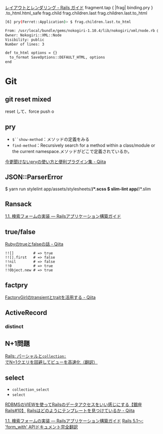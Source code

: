[レイアウトとレンダリング - Rails ガイド](https://railsguides.jp/layouts_and_rendering.html)
fragment.tap { |frag| binding.pry } .to_html.html_safe
frag.child
frag.children.last
frag.children.last.to_html

```bash
[6] pry(Ferret::Application)> $ frag.children.last.to_html

From: /usr/local/bundle/gems/nokogiri-1.10.4/lib/nokogiri/xml/node.rb @ line 710:
Owner: Nokogiri::XML::Node
Visibility: public
Number of lines: 3

def to_html options = {}
  to_format SaveOptions::DEFAULT_HTML, options
end
```

# Git
## git reset mixed
reset して、force push
o

## pry
- `$``show-method`：メソッドの定義をみる
- `find-method`：Recursively search for a method within a class/module or the current namespace.メソッドがどこで定義されているか。

[今更聞けないpryの使い方と便利プラグイン集 - Qiita](https://qiita.com/k0kubun/items/b118e9ccaef8707c4d9f)


## JSON::ParserError

$ yarn run stylelint app/assets/stylesheets/**/*.scss
$ slim-lint app/**/*.slim

## Ransack
[1.1. 検索フォームの実装 — Railsアプリケーション構築ガイド](https://rails.densan-labs.net/form/search_form.html)


## true/false
[Rubyのtrueとfalseの話 - Qiita](https://qiita.com/rotelstift/items/70461f35c0d691e7b246)

```
!![]         # => true
!![].first   # => false
!!nil        # => false
!!0          # => true
!!Object.new # => true
```

## factpry
[FactoryGirlのtransientとtraitを活用する - Qiita](https://qiita.com/joker1007/items/da63b8630351c1f3fe1d)


## ActiveRecord
### distinct

## N+1問題
[Rails: パーシャルと`collection:`でN+1クエリを回避してビューを高速化（翻訳）](https://techracho.bpsinc.jp/hachi8833/2018_02_05/51346)


## select
- `collection_select`
- `select`

[RDBMSのVIEWを使ってRailsのデータアクセスをいい感じにする【銀座Rails#10】](https://techracho.bpsinc.jp/morimorihoge/2019_06_21/76521)
[Railsはどのようにテンプレートを見つけているか - Qiita](https://qiita.com/ngtk/items/cd406961cf62531a81c5#%E3%81%93%E3%82%8C%E3%81%AF%E4%BD%95)


[1.1. 検索フォームの実装 — Railsアプリケーション構築ガイド](https://rails.densan-labs.net/form/search_form.html)
[Rails 5.1〜: 'form_with' APIドキュメント完全翻訳](https://techracho.bpsinc.jp/hachi8833/2017_05_01/39502)


